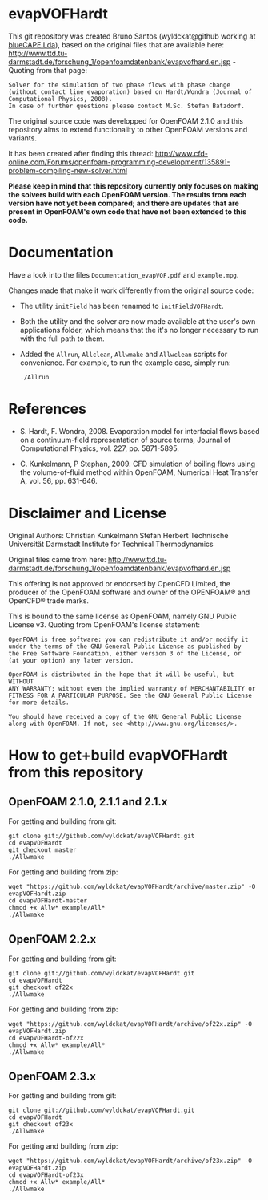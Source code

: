 evapVOFHardt
============

This git repository was created Bruno Santos (wyldckat@github working at [blueCAPE Lda](http://www.bluecape.com.pt)), based on the original files that are available here: http://www.ttd.tu-darmstadt.de/forschung_1/openfoamdatenbank/evapvofhard.en.jsp - Quoting from that page:

    Solver for the simulation of two phase flows with phase change (without contact line evaporation) based on Hardt/Wondra (Journal of Computational Physics, 2008).
    In case of further questions please contact M.Sc. Stefan Batzdorf.
    
The original source code was developped for OpenFOAM 2.1.0 and this repository aims to extend functionality to other OpenFOAM versions and variants.

It has been created after finding this thread: http://www.cfd-online.com/Forums/openfoam-programming-development/135891-problem-compiling-new-solver.html

**Please keep in mind that this repository currently only focuses on making the solvers build with each OpenFOAM version. The results from each version have not yet been compared; and there are updates that are present in OpenFOAM's own code that have not been extended to this code.**


Documentation
=============

Have a look into the files `Documentation_evapVOF.pdf` and `example.mpg`.

Changes made that make it work differently from the original source code:

 * The utility `initField` has been renamed to `initFieldVOFHardt`.

 * Both the utility and the solver are now made available at the user's own applications folder, which means that the it's no longer necessary to run with the full path to them.

 * Added the `Allrun`, `Allclean`, `Allwmake` and `Allwclean` scripts for convenience. For example, to run the example case, simply run:
   ```
   ./Allrun
   ```


References
==========

 * S. Hardt, F. Wondra, 2008. Evaporation model for interfacial flows based on a continuum-field representation of source terms, Journal of Computational Physics, vol. 227, pp. 5871-5895.

 * C. Kunkelmann, P Stephan, 2009. CFD simulation of boiling flows using the volume-of-fluid method within OpenFOAM, Numerical Heat Transfer A, vol. 56, pp. 631-646.


Disclaimer and License
======================

Original Authors:
    Christian Kunkelmann
    Stefan Herbert
    Technische Universität Darmstadt
    Institute for Technical Thermodynamics

Original files came from here: http://www.ttd.tu-darmstadt.de/forschung_1/openfoamdatenbank/evapvofhard.en.jsp

This offering is not approved or endorsed by OpenCFD Limited, the producer of the OpenFOAM software and owner of the OPENFOAM® and OpenCFD® trade marks.

This is bound to the same license as OpenFOAM, namely GNU Public License v3. Quoting from OpenFOAM's license statement:

    OpenFOAM is free software: you can redistribute it and/or modify it
    under the terms of the GNU General Public License as published by
    the Free Software Foundation, either version 3 of the License, or
    (at your option) any later version.

    OpenFOAM is distributed in the hope that it will be useful, but WITHOUT
    ANY WARRANTY; without even the implied warranty of MERCHANTABILITY or
    FITNESS FOR A PARTICULAR PURPOSE. See the GNU General Public License
    for more details.

    You should have received a copy of the GNU General Public License
    along with OpenFOAM. If not, see <http://www.gnu.org/licenses/>.



How to get+build evapVOFHardt from this repository
==================================================

OpenFOAM 2.1.0, 2.1.1 and 2.1.x
-------------------------------

For getting and building from git:
```
git clone git://github.com/wyldckat/evapVOFHardt.git
cd evapVOFHardt
git checkout master
./Allwmake
```

For getting and building from zip:
```
wget "https://github.com/wyldckat/evapVOFHardt/archive/master.zip" -O evapVOFHardt.zip
cd evapVOFHardt-master
chmod +x Allw* example/All*
./Allwmake
```


OpenFOAM 2.2.x
-------------------------------

For getting and building from git:
```
git clone git://github.com/wyldckat/evapVOFHardt.git
cd evapVOFHardt
git checkout of22x
./Allwmake
```

For getting and building from zip:
```
wget "https://github.com/wyldckat/evapVOFHardt/archive/of22x.zip" -O evapVOFHardt.zip
cd evapVOFHardt-of22x
chmod +x Allw* example/All*
./Allwmake
```


OpenFOAM 2.3.x
-------------------------------

For getting and building from git:
```
git clone git://github.com/wyldckat/evapVOFHardt.git
cd evapVOFHardt
git checkout of23x
./Allwmake
```

For getting and building from zip:
```
wget "https://github.com/wyldckat/evapVOFHardt/archive/of23x.zip" -O evapVOFHardt.zip
cd evapVOFHardt-of23x
chmod +x Allw* example/All*
./Allwmake
```
